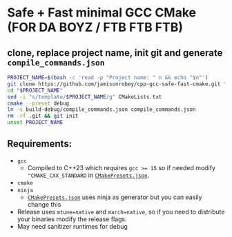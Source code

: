 # Safe + Fast minimal GCC CMake (FOR DA BOYZ / FTB FTB FTB)
## clone, replace project name, init git and generate `compile_commands.json`
```bash
PROJECT_NAME=$(bash -c 'read -p "Project name: " n && echo "$n"')
git clone https://github.com/jamisonrobey/cpp-gcc-safe-fast-cmake.git "$PROJECT_NAME"
cd "$PROJECT_NAME"
sed -i "s/template/$PROJECT_NAME/g" CMakeLists.txt
cmake --preset debug
ln -s build-debug/compile_commands.json compile_commands.json
rm -rf .git && git init
unset PROJECT_NAME
```
## Requirements:
- `gcc` 
    - Compiled to C++23 which requires `gcc >= 15` so if needed modify `"CMAKE_CXX_STANDARD` in [`CMakePresets.json`](CMakePresets.json).
- `cmake`
- `ninja`
    -  [`CMakePresets.json`](CMakePresets.json) uses ninja as generator but you can easily change this
- Release uses `mtune=native` and `march=native`, so if you need to distribute your binaries modify the release flags.
- May need sanitizer runtimes for debug
